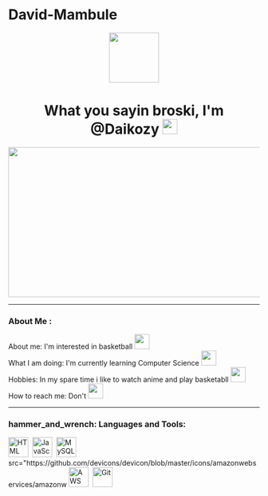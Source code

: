 # David-Mambule
<div id="header" align="center">
<img src="https://media.giphy.com/media/3ornk5Q8IO6gpwDrAQ/giphy.gif" width="100"/>
<h1>
What you sayin broski, I'm @Daikozy
<img src="https://media.giphy.com/media/v1.Y2lkPTc5MGI3NjExeGJvNHpudXlza242NXdrcGgxNTN2NmI2eGRlc2toNmF5bGZ3b2ZtcyZlcD12MV9pbnRlcm5hbF9naWZfYnlfaWQmY3Q9Zw/lvjldZH7sUbyU/giphy.gif" width="30px" />
</div>
</h1>

<div align="center">
<img src="https://media.giphy.com/media/26tn33aiTi1jkl6H6/giphy.gif" width="600"
height="300"/>
</div>

---

### About Me :
About me: I'm interested in basketball
<img src="https://media.giphy.com/media/l46CzMzHoPpA80ecw/giphy.gif" width="30">
<br>
What I am doing: I'm currently learning Computer Science
<img src="https://media.giphy.com/media/RbDKaczqWovIugyJmW/giphy.gif" width="30">
<br>
Hobbies: In my spare time i like to watch anime and play basketabll
<img src="https://media.giphy.com/media/aDS8SjVtS3Mwo/giphy.gif" width="30">
<br>
How to reach me: Don't
<img src="https://media.giphy.com/media/2l5rRt5MbJkPnUYdWL/giphy.gif" width="30">

---

### hammer_and_wrench: Languages and Tools:
<div>
<img src="https://github.com/devicons/devicon/blob/master/icons/html5/html5- original.svg" title="HTML5" alt="HTML" width="40" height="40" />&nbsp; <img
src="https://github.com/devicons/devicon/blob/master/icons/javascript/javascript- original.svg" title="JavaScript" alt="JavaScript" width="40" height="40" />&nbsp; <img src="https://github.com/devicons/devicon/blob/master/icons/mysql/mysql- original-wordmark.svg" title="MySQL" alt="MySQL" width="40" height="40" />&nbsp; src="https://github.com/devicons/devicon/blob/master/icons/amazonwebservices/amazonw
<img
ebservices-plain-wordmark.svg" title="AWS" alt="AWS" width="40" height="40" />&nbsp; <img src="https://github.com/devicons/devicon/blob/master/icons/git/git-original- wordmark.svg" title="Git" **alt="Git" width="40" height="40" />
</div>